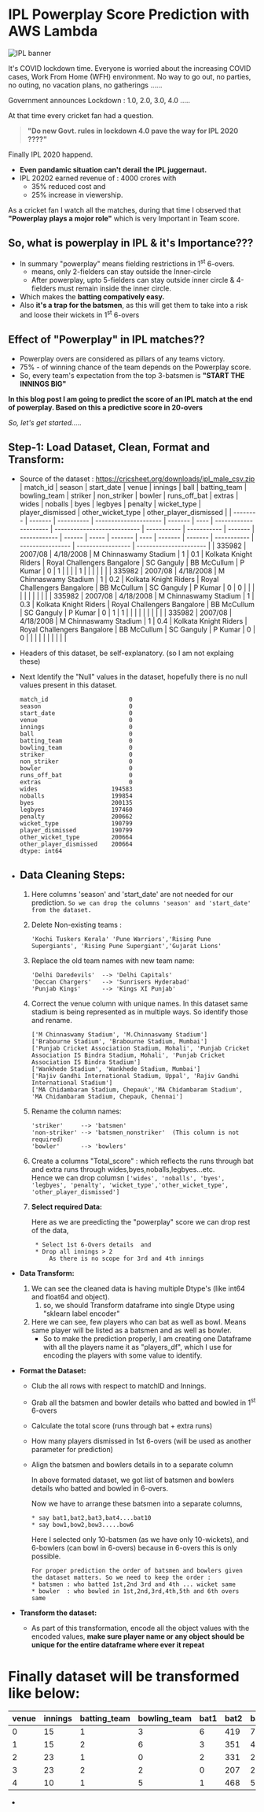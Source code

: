 # IPL Powerplay Score Prediction with AWS Lambda
![IPL banner](https://cricketaddictor.gumlet.io/wp-content/uploads/2021/02/153757448_173638941016448_6980867142752435675_n.jpg?compress=true&quality=80&w=1920&dpr=2.6)

It's COVID lockdown time. Everyone is worried about the increasing COVID cases, Work From Home (WFH) environment. No way to go out, no parties, no outing, no vacation plans, no gatherings ...... 

Government announces Lockdown : 1.0, 2.0, 3.0, 4.0 .....

At that time every cricket fan had a question. 
> **"Do new Govt. rules in lockdown 4.0 pave the way for IPL 2020 ????"**



Finally IPL 2020 happend. 
* **Even pandamic situation can't derail the IPL juggernaut.**
* IPL 20202 earned revenue of : 4000 crores with 
  *  35% reduced cost and 
  *  25% increase in viewership. 

As a cricket fan I watch all the matches, during that time I observed that **"Powerplay plays a mojor role"** which is very Important in Team score.

## So, what is powerplay in IPL & it's Importance???
* In summary "powerplay" means fielding restrictions in 1<sup>st</sup> 6-overs.
  * means, only 2-fielders can stay outside the Inner-circle
  * After powerplay, upto 5-fielders can stay outside inner circle & 4-fielders must remain inside the inner circle.
* Which makes the **batting compatively easy.**
* Also **it's a trap for the batsmen**, as this will get them to take into a risk and loose their wickets in 1<sup>st</sup> 6-overs

## Effect of "Powerplay" in IPL matches??
* Powerplay overs are considered as pillars of any teams  victory.
* 75% - of winning chance of the team depends on the Powerplay score.
* So, every team's expectation from the top 3-batsmen is **"START THE INNINGS BIG"**


**In this blog post I am going to predict the score of an IPL match at the end of powerplay.
Based on this a predictive score in 20-overs**

_So, let's get started....._

## Step-1: Load Dataset, Clean, Format and Transform:
* Source of the dataset : https://cricsheet.org/downloads/ipl_male_csv.zip
  | match_id | season  | start_date | venue                 | innings | ball | batting_team          | bowling_team                | striker     | non_striker | bowler  | runs_off_bat | extras | wides | noballs | byes | legbyes | penalty | wicket_type | player_dismissed | other_wicket_type | other_player_dismissed |
  | -------- | ------- | ---------- | --------------------- | ------- | ---- | --------------------- | --------------------------- | ----------- | ----------- | ------- | ------------ | ------ | ----- | ------- | ---- | ------- | ------- | ----------- | ---------------- | ----------------- | ---------------------- |
  | 335982   | 2007/08 | 4/18/2008  | M Chinnaswamy Stadium | 1       | 0.1  | Kolkata Knight Riders | Royal Challengers Bangalore | SC Ganguly  | BB McCullum | P Kumar | 0            | 1      |       |         |      | 1       |         |             |                  |                   |                        |
  | 335982   | 2007/08 | 4/18/2008  | M Chinnaswamy Stadium | 1       | 0.2  | Kolkata Knight Riders | Royal Challengers Bangalore | BB McCullum | SC Ganguly  | P Kumar | 0            | 0      |       |         |      |         |         |             |                  |                   |                        |
  | 335982   | 2007/08 | 4/18/2008  | M Chinnaswamy Stadium | 1       | 0.3  | Kolkata Knight Riders | Royal Challengers Bangalore | BB McCullum | SC Ganguly  | P Kumar | 0            | 1      | 1     |         |      |         |         |             |                  |                   |                        |
  | 335982   | 2007/08 | 4/18/2008  | M Chinnaswamy Stadium | 1       | 0.4  | Kolkata Knight Riders | Royal Challengers Bangalore | BB McCullum | SC Ganguly  | P Kumar | 0            | 0      |       |         |      |         |         |             |                  |                   |                        |

* Headers of this dataset, be self-explanatory. (so I am not explaing these)
* Next Identify the "Null" values in the dataset, hopefully there is no null values present in this dataset.
  

      match_id                       0
      season                         0
      start_date                     0
      venue                          0
      innings                        0
      ball                           0
      batting_team                   0
      bowling_team                   0
      striker                        0
      non_striker                    0
      bowler                         0
      runs_off_bat                   0
      extras                         0
      wides                     194583
      noballs                   199854
      byes                      200135
      legbyes                   197460
      penalty                   200662
      wicket_type               190799
      player_dismissed          190799
      other_wicket_type         200664
      other_player_dismissed    200664
      dtype: int64



* ## Data Cleaning Steps:
  1. Here columns 'season' and 'start_date'  are not needed for our prediction. ```So we can drop the columns 'season' and 'start_date' from the dataset.```
   
  2. Delete Non-existing teams : 
      ```
      'Kochi Tuskers Kerala' 'Pune Warriors','Rising Pune Supergiants', 'Rising Pune Supergiant','Gujarat Lions'
      ```
  
  3. Replace the old team names with new team name:
      ```
      'Delhi Daredevils'  --> 'Delhi Capitals'
      'Deccan Chargers'   --> 'Sunrisers Hyderabad'
      'Punjab Kings'      --> 'Kings XI Punjab'
      ```

  4. Correct the venue column with unique names. In this dataset same stadium is being represented as in multiple ways. So identify those and rename.
      ```
      ['M Chinnaswamy Stadium', 'M.Chinnaswamy Stadium']
      ['Brabourne Stadium', 'Brabourne Stadium, Mumbai']
      ['Punjab Cricket Association Stadium, Mohali', 'Punjab Cricket Association IS Bindra Stadium, Mohali', 'Punjab Cricket Association IS Bindra Stadium']
      ['Wankhede Stadium', 'Wankhede Stadium, Mumbai']
      ['Rajiv Gandhi International Stadium, Uppal', 'Rajiv Gandhi International Stadium']
      ['MA Chidambaram Stadium, Chepauk','MA Chidambaram Stadium',      'MA Chidambaram Stadium, Chepauk, Chennai']
      ```

  5. Rename the column names:
        ```
        'striker'     --> 'batsmen'
        'non-striker' --> 'batsmen_nonstriker'  (This column is not required)
        'bowler'      --> 'bowlers'
        ```
      
  6. Create a columns "Total_score" : which reflects the runs through bat and extra runs through wides,byes,noballs,legbyes...etc.  
    Hence we can drop columsn 
    ```['wides', 'noballs', 'byes', 'legbyes', 'penalty', 'wicket_type','other_wicket_type', 'other_player_dismissed']```
  7. **Select required Data:**
   
      Here as we are preedicting the "powerplay" score we can drop rest of the data, 
                
          * Select 1st 6-Overs details  and  
          * Drop all innings > 2 
              As there is no scope for 3rd and 4th innings
* **Data Transform:**
  
  1. We can see the cleaned data is having multiple Dtype's (like int64 and float64 and object).
     1. so, we should Transform dataframe into single Dtype using "sklearn label encoder" 
  2. Here we can see, few players who can bat as well as bowl.
    Means same player will be listed as a batsmen and as well as bowler.
       * So to make the prediction properly, I am creating one Dataframe with all the players name it as "players_df", which I use for encoding the players with some value to identify.
* **Format the Dataset:**
  
  * Club the all rows with respect to matchID and Innings.
  * Grab all the batsmen and bowler details who batted and bowled in 1<sup>st</sup> 6-overs
  * Calculate the total score (runs through bat + extra runs)
  * How many players dismissed in 1st 6-overs (will be used as another parameter for prediction)
  * Align the batsmen and bowlers details in to a separate column

    In above formated dataset, we got list of batsmen and bowlers details who batted and bowled in 6-overs.

    Now we have to arrange these batsmen into a separate columns,
    ```
    * say bat1,bat2,bat3,bat4....bat10
    * say bow1,bow2,bow3.....bow6
    ```

    Here I selected only 10-batsmen (as we have only 10-wickets), and 6-bowlers (can bowl in 6-overs) because in 6-overs this is only possible.

    ```
    For proper prediction the order of batsmen and bowlers given the dataset matters. So we need to keep the order :
    * batsmen : who batted 1st,2nd 3rd and 4th ... wicket same
    * bowler  : who bowled in 1st,2nd,3rd,4th,5th and 6th overs same
    ```
* **Transform the dataset:**
    * As part of this transformation, encode all the object values with the encoded values, **make sure player name or any object should be unique for the entire dataframe where ever it repeat**   
  
# Finally dataset will be transformed like below:
| venue | innings | batting_team | bowling_team | bat1 | bat2 | bat3 | bat4 | bat5 | bat6 | ... | bow1 | bow2 | bow3 | bow4 | bow5 | bow6 | runs_off_bat | extras | Total_score | player_dismissed |   |
| ----- | ------- | ------------ | ------------ | ---- | ---- | ---- | ---- | ---- | ---- | --- | ---- | ---- | ---- | ---- | ---- | ---- | ------------ | ------ | ----------- | ---------------- | - |
| 0     | 15      | 1            | 3            | 6    | 419  | 70   | 385  | 0.0  | 0.0  | 0.0 | ...  | 326  | 512  | 19   | 0.0  | 0.0  | 0.0          | 51     | 10          | 61               | 1 |
| 1     | 15      | 2            | 6            | 3    | 351  | 496  | 483  | 187  | 97   | 297 | ...  | 22   | 163  | 20   | 0.0  | 0.0  | 0.0          | 19     | 7           | 26               | 4 |
| 2     | 23      | 1            | 0            | 2    | 331  | 286  | 274  | 0.0  | 0.0  | 0.0 | ...  | 65   | 408  | 201  | 0.0  | 0.0  | 0.0          | 50     | 3           | 53               | 1 |
| 3     | 23      | 2            | 2            | 0    | 207  | 201  | 0.0  | 0.0  | 0.0  | 0.0 | ...  | 184  | 296  | 0.0  | 0.0  | 0.0  | 0.0          | 61     | 2           | 63               | 1 |
| 4     | 10      | 1            | 5            | 1    | 468  | 506  | 443  | 255  | 0.0  | 0.0 | ...  | 146  | 62   | 275  | 0.0  | 0.0  | 0.0          | 38     | 2           | 40               | 2 |

* 

  

  









